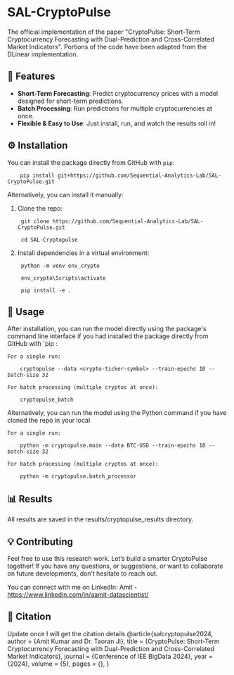 # SAL-CryptoPulse

The official implementation of the paper "CryptoPulse: Short-Term Cryptocurrency Forecasting with Dual-Prediction and Cross-Correlated Market Indicators". Portions of the code have been adapted from the DLinear implementation.

## 🚀 Features

- **Short-Term Forecasting**: Predict cryptocurrency prices with a model designed for short-term predictions.
- **Batch Processing**: Run predictions for multiple cryptocurrencies at once.
- **Flexible & Easy to Use**: Just install, run, and watch the results roll in!

## ⚙️ Installation

You can install the package directly from GitHub with `pip`:

        pip install git+https://github.com/Sequential-Analytics-Lab/SAL-CryptoPulse.git

Alternatively, you can install it manually:

1. Clone the repo:

        git clone https://github.com/Sequential-Analytics-Lab/SAL-CryptoPulse.git

        cd SAL-Cryptopulse

2. Install dependencies in a virtual environment:

        python -m venv env_crypto

        env_crypto\Scripts\activate

        pip install -e .

## 🎯 Usage

After installation, you can run the model directly using the package's command line interface if you had installed the package directly from GitHub with `pip :

    For a single run:
    
        cryptopulse --data <crypto-ticker-symbol> --train-epochs 10 --batch-size 32 

    For batch processing (multiple cryptos at once):
    
        cryptopulse_batch

Alternatively, you can run the model using the Python command if you have cloned the repo in your local

    For a single run:
    
        python -m cryptopulse.main --data BTC-USD --train-epochs 10 --batch-size 32

    For batch processing (multiple cryptos at once):
    
        python -m cryptopulse.batch_processor

## 📊 Results

All results are saved in the results/cryptopulse_results directory.

## 💡 Contributing

Feel free to use this research work. Let’s build a smarter CryptoPulse together! If you have any questions, or suggestions, or want to collaborate on future developments, don’t hesitate to reach out.

You can connect with me on LinkedIn: Amit - https://www.linkedin.com/in/aamit-datascientist/

## 📝 Citation
Update once I will get the citation details
@article{salcryptopulse2024,
author = {Amit Kumar and Dr. Taoran Ji},
title = {CryptoPulse: Short-Term Cryptocurrency Forecasting with Dual-Prediction and Cross-Correlated Market Indicators},
journal = {Conference of IEE BigData 2024},
year = {2024},
volume = {5},
pages = {},
}
